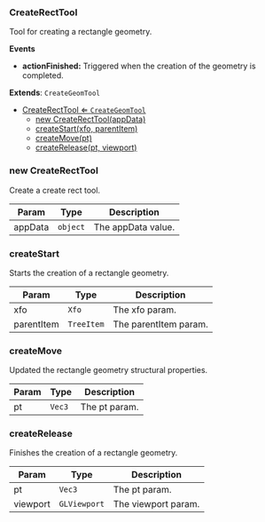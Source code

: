 <a name="CreateRectTool"></a>

### CreateRectTool 
Tool for creating a rectangle geometry.

**Events**
* **actionFinished:** Triggered when the creation of the geometry is completed.


**Extends**: <code>CreateGeomTool</code>  

* [CreateRectTool ⇐ <code>CreateGeomTool</code>](#CreateRectTool)
    * [new CreateRectTool(appData)](#new-CreateRectTool)
    * [createStart(xfo, parentItem)](#createStart)
    * [createMove(pt)](#createMove)
    * [createRelease(pt, viewport)](#createRelease)

<a name="new_CreateRectTool_new"></a>

### new CreateRectTool
Create a create rect tool.


| Param | Type | Description |
| --- | --- | --- |
| appData | <code>object</code> | The appData value. |

<a name="CreateRectTool+createStart"></a>

### createStart
Starts the creation of a rectangle geometry.



| Param | Type | Description |
| --- | --- | --- |
| xfo | <code>Xfo</code> | The xfo param. |
| parentItem | <code>TreeItem</code> | The parentItem param. |

<a name="CreateRectTool+createMove"></a>

### createMove
Updated the rectangle geometry structural properties.



| Param | Type | Description |
| --- | --- | --- |
| pt | <code>Vec3</code> | The pt param. |

<a name="CreateRectTool+createRelease"></a>

### createRelease
Finishes the creation of a rectangle geometry.



| Param | Type | Description |
| --- | --- | --- |
| pt | <code>Vec3</code> | The pt param. |
| viewport | <code>GLViewport</code> | The viewport param. |

